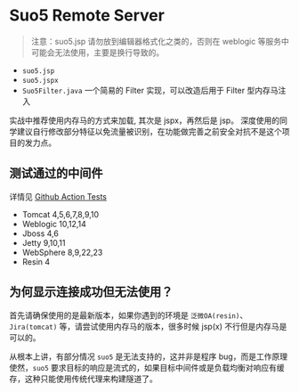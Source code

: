 # Suo5 Remote Server

> 注意：suo5.jsp 请勿放到编辑器格式化之类的，否则在 weblogic 等服务中可能会无法使用，主要是换行导致的。


- `suo5.jsp`
- `suo5.jspx`
- `Suo5Filter.java` 一个简易的 Filter 实现，可以改造后用于 Filter 型内存马注入

实战中推荐使用内存马的方式来加载, 其次是 jspx，再然后是 jsp。 深度使用的同学建议自行修改部分特征以免流量被识别，在功能做完善之前安全对抗不是这个项目的发力点。


## 测试通过的中间件

详情见 [Github Action Tests](https://github.com/zema1/suo5/actions/workflows/test.yml?query=branch%3Amain)

- Tomcat 4,5,6,7,8,9,10
- Weblogic 10,12,14
- Jboss 4,6
- Jetty 9,10,11
- WebSphere 8,9,22,23
- Resin 4

## 为何显示连接成功但无法使用？

首先请确保使用的是最新版本，如果你遇到的环境是 `泛微OA(resin)`、`Jira(tomcat)` 等，请尝试使用内存马的版本，很多时候 jsp(x) 不行但是内存马是可以的。

从根本上讲，有部分情况 `suo5` 是无法支持的，这并非是程序 bug，而是工作原理使然，`suo5` 要求目标的响应是流式的，如果目标中间件或是负载均衡对响应有缓存，这种只能使用传统代理来构建隧道了。